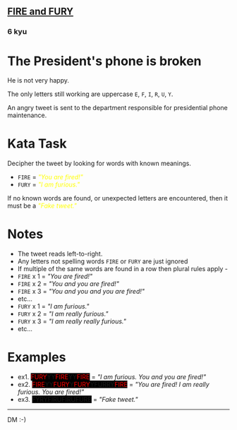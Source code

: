 <h2><a href=https://www.codewars.com/kata/59922ce23bfe2c10d7000057/train/javascript target="_blank">FIRE and FURY</a></h2><h3>6 kyu</h3><h1 id="the-presidents-phone-is-broken">The President's phone is broken</h1><p>He is not very happy.</p><p>The only letters still working are uppercase <code>E</code>, <code>F</code>, <code>I</code>, <code>R</code>, <code>U</code>, <code>Y</code>.</p><p>An angry tweet is sent to the department responsible for presidential phone maintenance.</p><h1 id="kata-task">Kata Task</h1><p>Decipher the tweet by looking for words with known meanings.</p><ul><li><code>FIRE</code> = <em><span style="color:yellow">"You are fired!"</span></em></li><li><code>FURY</code> = <em><span style="color:yellow">"I am furious."</span></em></li></ul><p>If no known words are found, or unexpected letters are encountered, then it must be a <em><span style="color:yellow">"Fake tweet."</span></em></p><h1 id="notes">Notes</h1><ul><li>The tweet reads left-to-right.</li><li>Any letters not spelling words <code>FIRE</code> or <code>FURY</code> are just ignored</li><li>If multiple of the same words are found in a row then plural rules apply -</li><li><code>FIRE</code> x 1 = <em>"You are fired!"</em></li><li><code>FIRE</code> x 2 = <em>"You and you are fired!"</em></li><li><code>FIRE</code> x 3 = <em>"You and you and you are fired!"</em></li><li>etc...</li><li><code>FURY</code> x 1 = <em>"I am furious."</em></li><li><code>FURY</code> x 2 = <em>"I am really furious."</em></li><li><code>FURY</code> x 3 = <em>"I am really really furious."</em></li><li>etc...</li></ul><h1 id="examples">Examples</h1><ul><li>ex1. <span style="background:black"><span style="color:red">FURY</span>YY<span style="color:red">FIRE</span>YY<span style="color:red">FIRE</span></span> = <em>"I am furious. You and you are fired!"</em></li><li>ex2. <span style="background:black"><span style="color:red">FIRE</span>YY<span style="color:red">FURY</span>Y<span style="color:red">FURY</span>YFURRY<span style="color:red">FIRE</span></span> = <em>"You are fired! I am really furious. You are fired!"</em></li><li>ex3. <span style="background:black">FYRYFIRUFIRUFURE</span> = <em>"Fake tweet."</em></li></ul><hr><p>DM :-)</p>